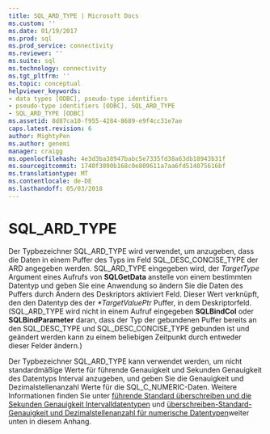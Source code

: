 ```yaml
---
title: SQL_ARD_TYPE | Microsoft Docs
ms.custom: ''
ms.date: 01/19/2017
ms.prod: sql
ms.prod_service: connectivity
ms.reviewer: ''
ms.suite: sql
ms.technology: connectivity
ms.tgt_pltfrm: ''
ms.topic: conceptual
helpviewer_keywords:
- data types [ODBC], pseudo-type identifiers
- pseudo-type identifiers [ODBC], SQL_ARD_TYPE
- SQL_ARD_TYPE [ODBC]
ms.assetid: 8d87ca10-f955-4284-8689-e9f4cc31e7ae
caps.latest.revision: 6
author: MightyPen
ms.author: genemi
manager: craigg
ms.openlocfilehash: 4e3d3ba38947babc5e7335fd38a63db18943b31f
ms.sourcegitcommit: 1740f3090b168c0e809611a7aa6fd514075616bf
ms.translationtype: MT
ms.contentlocale: de-DE
ms.lasthandoff: 05/03/2018
---
```

# <a name="sqlardtype"></a>SQL_ARD_TYPE
Der Typbezeichner SQL_ARD_TYPE wird verwendet, um anzugeben, dass die Daten in einem Puffer des Typs im Feld SQL_DESC_CONCISE_TYPE der ARD angegeben werden. SQL_ARD_TYPE eingegeben wird, der *TargetType* Argument eines Aufrufs von **SQLGetData** anstelle von einem bestimmten Datentyp und geben Sie eine Anwendung so ändern Sie die Daten des Puffers durch Ändern des Deskriptors aktiviert Feld. Dieser Wert verknüpft, den den Datentyp des der  *\*TargetValuePtr* Puffer, in dem Deskriptorfeld. (SQL_ARD_TYPE wird nicht in einem Aufruf eingegeben **SQLBindCol** oder **SQLBindParameter** daran, dass der Typ der gebundenen Puffer bereits an den SQL_DESC_TYPE und SQL_DESC_CONCISE_TYPE gebunden ist und geändert werden kann zu einem beliebigen Zeitpunkt durch entweder dieser Felder ändern.)  
  
 Der Typbezeichner SQL_ARD_TYPE kann verwendet werden, um nicht standardmäßige Werte für führende Genauigkeit und Sekunden Genauigkeit des Datentyps Interval anzugeben, und geben Sie die Genauigkeit und Dezimalstellenanzahl Werte für die SQL_C_NUMERIC-Daten. Weitere Informationen finden Sie unter [führende Standard überschreiben und die Sekunden Genauigkeit Intervalldatentypen](../../../odbc/reference/appendixes/overriding-default-leading-and-seconds-precision-for-interval-data-types.md) und [überschreiben-Standard-Genauigkeit und Dezimalstellenanzahl für numerische Datentypen](../../../odbc/reference/appendixes/overriding-default-precision-and-scale-for-numeric-data-types.md)weiter unten in diesem Anhang.
